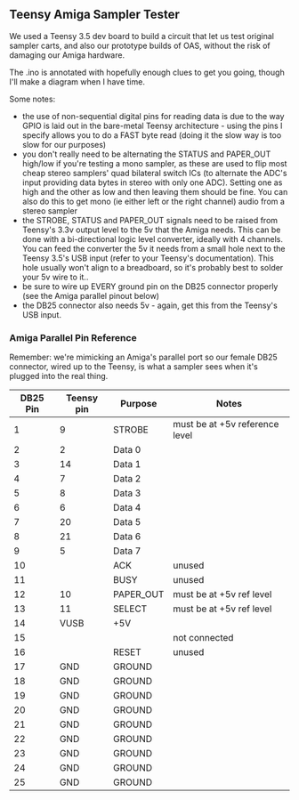 ## Teensy Amiga Sampler Tester


We used a Teensy 3.5 dev board to build a circuit that let us test original sampler carts, and also our prototype builds of OAS, without the risk of damaging our Amiga hardware.

The .ino is annotated with hopefully enough clues to get you going, though I'll make a diagram when I have time.

Some notes:
* the use of non-sequential digital pins for reading data is due to the way GPIO is laid out in the bare-metal Teensy architecture - using the pins I specify allows you to do a FAST byte read (doing it the slow way is too slow for our purposes)
* you don't really need to be alternating the STATUS and PAPER_OUT high/low if you're testing a mono sampler, as these are used to flip most cheap stereo samplers' quad bilateral switch ICs (to alternate the ADC's input providing data bytes in stereo with only one ADC). Setting one as high and the other as low and then leaving them should be fine. You can also do this to get mono (ie either left or the right channel) audio from a stereo sampler
* the STROBE, STATUS and PAPER_OUT signals need to be raised from Teensy's 3.3v output level to the 5v that the Amiga needs. This can be done with a bi-directional logic level converter, ideally with 4 channels. You can feed the converter the 5v it needs from a small hole next to the Teensy 3.5's USB input (refer to your Teensy's documentation). This hole usually won't align to a breadboard, so it's probably best to solder your 5v wire to it..
* be sure to wire up EVERY ground pin on the DB25 connector properly (see the Amiga parallel pinout below)
* the DB25 connector also needs 5v - again, get this from the Teensy's USB input.

### Amiga Parallel Pin Reference

Remember: we're mimicking an Amiga's parallel port so our female DB25 connector, wired up to the Teensy, is what a sampler sees when it's plugged into the real thing.

| DB25 Pin | Teensy pin | Purpose | Notes |
|-----|----|---------|-------|
|1| 9 | STROBE | must be at +5v reference level |
|2| 2 | Data 0 | |
|3| 14 | Data 1 | |
|4| 7 | Data 2 | |
|5| 8 | Data 3 | |
|6| 6 | Data 4 | |
|7| 20 | Data 5 | |
|8| 21 | Data 6 | |
|9| 5 | Data 7 | |
|10| | ACK | unused |
|11| | BUSY | unused |
|12| 10 | PAPER_OUT | must be at +5v ref level |
|13| 11 | SELECT | must be at +5v ref level |
|14| VUSB | +5V |
|15| | | not connected  |
|16| | RESET | unused |
|17| GND | GROUND |
|18| GND |  GROUND |
|19| GND |  GROUND |
|20| GND |  GROUND |
|21| GND |  GROUND |
|22| GND |  GROUND |
|23| GND |  GROUND |
|24| GND |  GROUND |
|25| GND |  GROUND |
